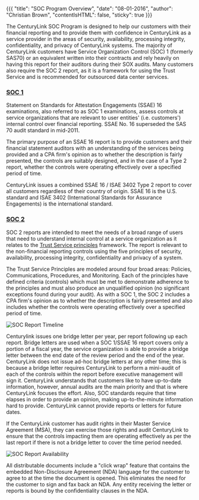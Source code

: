 {{{
  "title": "SOC Program Overview",
  "date": "08-01-2016",
  "author": "Christian Brown",
  "contentIsHTML": false,
  "sticky": true
}}}

The CenturyLink SOC Program is designed to help our customers with their financial reporting and to provide them with confidence in CenturyLink as a service provider in the areas of security, availability, processing integrity, confidentiality, and privacy of CenturyLink systems. The majority of CenturyLink customers have Service Organization Control (SOC) 1 (formerly SAS70) or an equivalent written into their contracts and rely heavily on having this report for their auditors during their SOX audits. Many customers also require the SOC 2 report, as it is a framework for using the Trust Service and is recommended for outsourced data center services.

### [SOC 1](//www.ctl.io/compliance/soc-1-ssae-16/)

Statement on Standards for Attestation Engagements (SSAE) 16 examinations, also referred to as SOC 1 examinations, assess controls at service organizations that are relevant to user entities' (i.e. customers') internal control over financial reporting. SSAE No. 16 superseded the SAS 70 audit standard in mid-2011.

The primary purpose of an SSAE 16 report is to provide customers and their financial statement auditors with an understanding of the services being provided and a CPA firm's opinion as to whether the description is fairly presented, the controls are suitably designed, and in the case of a Type 2 report, whether the controls were operating effectively over a specified period of time.

CenturyLink issues a combined SSAE 16 / ISAE 3402 Type 2 report to cover all customers regardless of their country of origin. SSAE 16 is the U.S. standard and ISAE 3402 (International Standards for Assurance Engagements) is the international standard.

### [SOC 2](//www.ctl.io/compliance/soc-2/)

SOC 2 reports are intended to meet the needs of a broad range of users that need to understand internal control at a service organization as it relates to the [Trust Service principles](//www.ssae-16.com/at-101/soc-2-report-trust-services-principles/) framework. The report is relevant to the non-financial reporting controls using the five principles of security, availability, processing integrity, confidentiality and privacy of a system.

The Trust Service Principles are modeled around four broad areas: Policies, Communications, Procedures, and Monitoring. Each of the principles have defined criteria (controls) which must be met to demonstrate adherence to the principles and must also produce an unqualified opinion (no significant exceptions found during your audit). As with a SOC 1, the SOC 2 includes a CPA firm's opinion as to whether the description is fairly presented and also includes whether the controls were operating effectively over a specified period of time.

![SOC Report Timeline ](SOC-report-timeline.png)

Centurylink issues one bridge letter per year, per report following up each report. Bridge letters are used when a SOC 1/SSAE 16 report covers only a portion of a fiscal year, the service organization is able to provide a bridge letter between the end date of the review period and the end of the year. CenturyLink does not issue ad-hoc bridge letters at any other time; this is because a bridge letter requires CenturyLink to perform a mini-audit of each of the controls within the report before executive management will sign it. CenturyLink understands that customers like to have up-to-date information, however, annual audits are the main priority and that is where CenturyLink focuses the effort. Also, SOC standards require that time elapses in order to provide an opinion, making up-to-the-minute information hard to provide. CenturyLink cannot provide reports or letters for future dates.

If the CenturyLink customer has audit rights in their Master Service Agreement (MSA), they can exercise those rights and audit CenturyLink to ensure that the controls impacting them are operating effectively as per the last report if there is not a bridge letter to cover the time period needed.

![SOC Report Availability ](SOC-report-availability.png)

All distributable documents include a "click wrap" feature that contains the embedded Non-Disclosure Agreement (NDA) language for the customer to agree to at the time the document is opened. This eliminates the need for the customer to sign and fax back an NDA. Any entity receiving the letter or reports is bound by the confidentiality clauses in the NDA.

